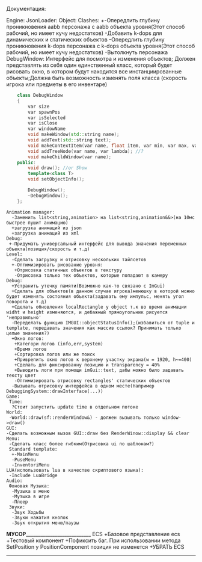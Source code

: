 
Документация:

Engine:
    JsonLoader:
	Object:
	 Clashes:
	  +-Опередлить глубину проникновения aabb персонажа с aabb объекта уровня(Этот способ рабочий, но имеет кучу недостатков)
	  -Добавить k-dops для динамических и статических объектов 
	  -Опередлить глубину проникновения k-dops персонажа с k-dops объекта уровня(Этот способ рабочий, но имеет кучу недостатков)
	  -Вытолкнуть персонажа 
	DebugWindow:
	 Интерфейс для посмотра и изменения объектов; Должен представлять из себя один единственный класс, который будет рисовать окно, в котором будут находится все инстанциированные объекты;Должна быть возможность изменять поля класса (скорость игрока или предметы в его инвентаре)
```c++
    class DebugWindow
    {
    	var size 
    	var spawnPos
    	var isSelected
    	var isClose
    	var windowName
    	void makeWindow(std::string name);
    	void addText(std::string text);
    	void makeContextItem(var name, float item, var min, var max, var step); 
    	void addTreeNode(var name, var lambda); //?
    	void makeChildWindow(var name);
    public:
    	void draw(); //or Show
    	template<class T>
    	void setObjectInfo();

    	DebugWindow();
    	~DebugWindow();
    };

```
    Animation manager:
      -Заменить list<string,animation> на list<string,animation&&>(на 10мс быстрее пушит анимацию)
      +загрузка анимаций из json
      +загрузка анимаций из xml
    Debug:
     +-Придумать универсальный интерфейс для вывода значения переменных объекта(позиция/скорость и т.д)
	Level:
	  -Сделать загрузку и отрисовку нескольких тайлсетов 
	  +-Оптимизировать рисование уровня:
	   +Отрисовка статичных объектов в текстуру 
	   -Отрисовка только тех объектов, которые попадают в камеру 
	Debug:
	  +Устранить утечку памяти(Возможно как-то связано с ImGui)
	  +Сделать для объектов(в данном случае игрока)менюшку в которой можно будет изменять состояния объекта(задавать ему импульс, менять угол поворота и т.д)
	  +Сделать обновления localRectangle у object т.к во время анимации widht и height изменяются, и дебажный прямоугольник рисуется 'неправильно'
	  -Переделать функцию IMGUI::objectStatusInfo();(избавиться от tuple и template, передавать значения как массив ссылок? Принимать только целые значения?)
	  +Окно логов: 
	   +Категори логов (info,err,system)
	   +Время логов
	   +Сортировка логов или же поиск
	   +Приврепить окно логов к верхнему участку экрана(w = 1920, h~=400)
	   +Сделать для фиксированну позицию и transparency = 40%
	   +Выводить логи при помощи imGui::text, дабы можно было задавать тексту цвет 
       -Оптимизировать отрисовку rectangles' статических объектов
      -Вызывать отрисовку интерфейса в одном месте(Например DebuggingSystem::drawInterface(...)) 
    Game:
     Time:
      ?Стоит запустить update time в отдельном потоке
    World:
     -World::draw(sf::renderWindow&) - должен вызывать только window->draw()
	GUI:
    -Сделать возможным вызов GUI::draw без RenderWinow::display && clear
	Menu:
	 -Сделать класс более гибким(Отрисовка ui по шаблонам?)
	 Standard template: 
      +-MainMenu
	  -PuseMenu
      -InventoriMenu
    LUA(использовать lua в качестве скриптового языка):
     -Include LuaBridge 
    Audio:
     Фоновая Музыка:
      -Музыка в меню
      -Музыка в игре
      -Плеер
     Звуки:
      -Звук Ходьбы
      -Звуки нажатия кнопок
      -Звук открытия меню/паузы
____________________________________МУСОР_______________________________________________________________
 ECS
 +Базовое представление ecs
 +Тестовый компонент
 +Пофиксить баг. При использовании метода SetPosition у PositionComponent позиция не изменется
 +УБРАТЬ ECS
 ___________________________________________________________________________________________________________________
